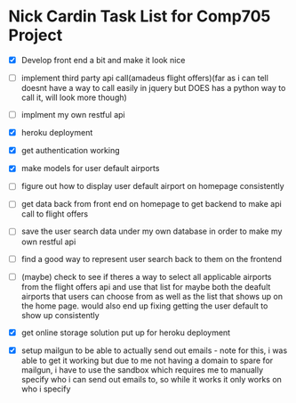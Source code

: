 # Nick Cardin Task List for Comp705 Project

- [x] Develop front end a bit and make it look nice

- [ ] implement third party api call(amadeus flight offers)(far as i can tell doesnt have a way to call easily in jquery but DOES has a python way to call it, will look more though)

- [ ] implment my own restful api

- [x] heroku deployment

- [x] get authentication working

- [x] make models for user default airports

- [ ] figure out how to display user default airport on homepage consistently

- [ ] get data back from front end on homepage to get backend to make api call to flight offers

- [ ] save the user search data under my own database in order to make my own restful api

- [ ] find a good way to represent user search back to them on the frontend

- [ ] (maybe) check to see if theres a way to select all applicable airports from the flight offers api and use that list for maybe both the deafult airports that users can choose from as well as the list that shows up on the home page. would also end up fixing getting the user default to show up consistently

- [x] get online storage solution put up for heroku deployment

- [x] setup mailgun to be able to actually send out emails - note for this, i was able to get it working but due to me not having a domain to spare for mailgun, i have to use the sandbox which requires me to manually specify who i can send out emails to, so while it works it only works on who i specify